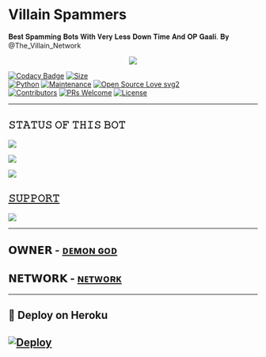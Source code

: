 # Villain Spammers
 
 𝐁𝐞𝐬𝐭 𝐒𝐩𝐚𝐦𝐦𝐢𝐧𝐠 𝐁𝐨𝐭𝐬 𝐖𝐢𝐭𝐡 𝐕𝐞𝐫𝐲 𝐋𝐞𝐬𝐬 𝐃𝐨𝐰𝐧 𝐓𝐢𝐦𝐞 𝐀𝐧𝐝 𝐎𝐏 𝐆𝐚𝐚𝐥𝐢. 𝐁𝐲 @The_Villain_Network
 
 <p align="center">
  <img src="https://telegra.ph/file/7c702dd8cc9c0209e04be.jpg">
</p>


[![Codacy Badge](https://api.codacy.com/project/badge/Grade/f7c51539e67b483bb8d7749acca51d3a)](https://app.codacy.com/gh/dangerousjatt/SpamBot-2.0?utm_source=github.com&utm_medium=referral&utm_content=dangerousjatt/SpamBot-2.0&utm_campaign=Badge_Grade_Settings)
[![Size](https://img.shields.io/github/repo-size/dangerousjatt/SpamBot-2.0?style=flat-square&color=green)](https://github.com/MithunSidhaarth/Villain_Spammers)   
[![Python](https://img.shields.io/badge/Python-v3.9-blue)](https://www.python.org/)
[![Maintenance](https://img.shields.io/badge/Maintained%3F-yes-green.svg)](https://github.com/MithunSidhaarth/Villain_Spammersgraphs/commit-activity)
[![Open Source Love svg2](https://badges.frapsoft.com/os/v2/open-source.svg?v=103)](https://github.com/dangerousjatt/SpamBot-2.0)   
[![Contributors](https://img.shields.io/github/contributors/dangerousjatt/SpamBot-2.0?style=flat-square&color=green)](https://github.com/acexduke/EclipseSpamBotsgraphs/contributors)
[![PRs Welcome](https://img.shields.io/badge/PRs-welcome-brightgreen.svg?style=flat-square)](https://makeapullrequest.com)
[![License](https://img.shields.io/badge/License-AGPL-blue)](https://github.com/MithunSidhaarth/Villain_Spammersblob/main/LICENSE)

----

## 𝚂𝚃𝙰𝚃𝚄𝚂 𝙾𝙵 𝚃𝙷𝙸𝚂 𝙱𝙾𝚃 
<p align="left"><a href="https://github.com/acexduke/EclipseSpamBotsnetwork/members"><img src="https://img.shields.io/github/forks/dangerousjatt/SpamBot-2.0?label=Forks&logoColor=Black&style=social"></a><p align="left"><a href="https://github.com/acexduke/EclipseSpamBotsstargazers"><img src="https://img.shields.io/github/stars/dangerousjatt/SpamBot-2.0?logoColor=Blue&style=social"></a><p align="left"><a href="https://github.com/dangerousjatt/SpamBot-2.0"></a><p align="left"><a href="https://github.com/dangerousjatt/SpamBot-2.0?"><img src="https://img.shields.io/github/last-commit/dangerousjatt/SpamBot-2.0?style=plastic"></

-------------------------------------------------

## 𝚂𝚄𝙿𝙿𝙾𝚁𝚃 
                          
<a href="https://t.me/the_villain_network"><img src="https://img.shields.io/badge/Join-SUPPORT%20GROUP-red.svg?logo=Telegram"></a>


-------------------------------------------------
## 𝗢𝗪𝗡𝗘𝗥 - [ᴅᴇᴍᴏɴ ɢᴏᴅ](https://t.me/demon_g0d) 
## 𝗡𝗘𝗧𝗪𝗢𝗥𝗞 - [ɴᴇᴛᴡᴏʀᴋ](https://t.me/The_Villain_Network) 
-------------------------------------------------

## 🚀 Deploy on Heroku 
[![Deploy](https://www.herokucdn.com/deploy/button.svg)](https://www.heroku.com/deploy?template=https://github.com/MithunSidhaarth/Villain_Spammers)
------------------------------------------------

